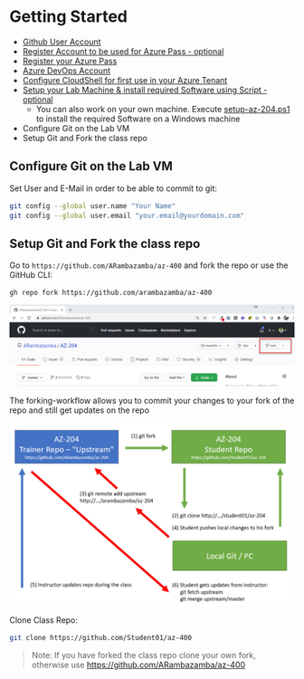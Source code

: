 # Getting Started

- [Github User Account](https://github.com/)
- [Register Account to be used for Azure Pass - optional](https://outlook.live.com/owa/)
- [Register your Azure Pass](../05-AzurePass)
- [Azure DevOps Account](../07-AzDevOps)
- [Configure CloudShell for first use in your Azure Tenant](../04-CLI/#configure-cloud-shell)
- [Setup your Lab Machine & install required Software using Script - optional](../../Setup)
    - You can also work on your own machine. Execute [setup-az-204.ps1](../../Setup/setup-az-204.ps1) to install the required Software on a Windows machine
- Configure Git on the Lab VM
- Setup Git and Fork the class repo

## Configure Git on the Lab VM

Set User and E-Mail in order to be able to commit to git:

```bash
git config --global user.name "Your Name"
git config --global user.email "your.email@yourdomain.com"
```

## Setup Git and Fork the class repo

Go to `https://github.com/ARambazamba/az-400` and fork the repo or use the GitHub CLI:

```
gh repo fork https://github.com/arambazamba/az-400
```

![forking-wf](_images/fork.jpg)

The forking-workflow allows you to commit your changes to your fork of the repo and still get updates on the repo

![forking-wf](_images/forking-workflow.jpg)

Clone Class Repo:

```bash
git clone https://github.com/Student01/az-400
```

> Note: If you have forked the class repo clone your own fork, otherwise use https://github.com/ARambazamba/az-400